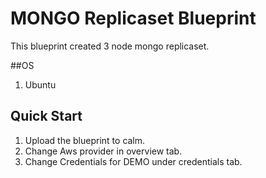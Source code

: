 # MONGO Replicaset Blueprint

This blueprint created 3 node mongo replicaset.

##OS
 1. Ubuntu

## Quick Start
 1. Upload the blueprint to calm.
 2. Change Aws provider in overview tab.
 3. Change Credentials for DEMO under credentials tab.
